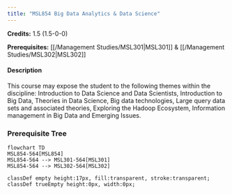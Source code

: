 ```yaml
---
title: "MSL854 Big Data Analytics & Data Science"
---
```

**Credits:** 1.5 (1.5-0-0)

**Prerequisites:** [[/Management Studies/MSL301|MSL301]] & [[/Management Studies/MSL302|MSL302]]

#### Description
This course may expose the student to the following themes within the discipline: Introduction to Data Science and Data Scientists, Introduction to Big Data, Theories in Data Science, Big data technologies, Large query data sets and associated theories, Exploring the Hadoop Ecosystem, Information management in Big Data and Emerging Issues.

### Prerequisite Tree

```mermaid
flowchart TD
MSL854-564[MSL854]
MSL854-564 --> MSL301-564[MSL301]
MSL854-564 --> MSL302-564[MSL302]

classDef empty height:17px, fill:transparent, stroke:transparent;
classDef trueEmpty height:0px, width:0px;
```